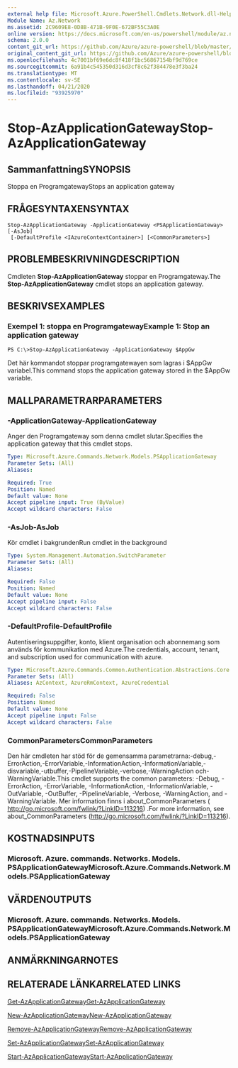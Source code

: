 ```yaml
---
external help file: Microsoft.Azure.PowerShell.Cmdlets.Network.dll-Help.xml
Module Name: Az.Network
ms.assetid: 2C9609E8-0D8B-471B-9F0E-672BF55C3A0E
online version: https://docs.microsoft.com/en-us/powershell/module/az.network/stop-azapplicationgateway
schema: 2.0.0
content_git_url: https://github.com/Azure/azure-powershell/blob/master/src/Network/Network/help/Stop-AzApplicationGateway.md
original_content_git_url: https://github.com/Azure/azure-powershell/blob/master/src/Network/Network/help/Stop-AzApplicationGateway.md
ms.openlocfilehash: 4c7001bf69e6dc8f418f1bc56867154bf9d769ce
ms.sourcegitcommit: 6a91b4c545350d316d3cf8c62f384478e3f3ba24
ms.translationtype: MT
ms.contentlocale: sv-SE
ms.lasthandoff: 04/21/2020
ms.locfileid: "93925970"
---
```

# <span data-ttu-id="386c1-101">Stop-AzApplicationGateway</span><span class="sxs-lookup"><span data-stu-id="386c1-101">Stop-AzApplicationGateway</span></span>

## <span data-ttu-id="386c1-102">Sammanfattning</span><span class="sxs-lookup"><span data-stu-id="386c1-102">SYNOPSIS</span></span>
<span data-ttu-id="386c1-103">Stoppa en Programgateway</span><span class="sxs-lookup"><span data-stu-id="386c1-103">Stops an application gateway</span></span>

## <span data-ttu-id="386c1-104">FRÅGESYNTAXEN</span><span class="sxs-lookup"><span data-stu-id="386c1-104">SYNTAX</span></span>

```
Stop-AzApplicationGateway -ApplicationGateway <PSApplicationGateway> [-AsJob]
 [-DefaultProfile <IAzureContextContainer>] [<CommonParameters>]
```

## <span data-ttu-id="386c1-105">PROBLEMBESKRIVNING</span><span class="sxs-lookup"><span data-stu-id="386c1-105">DESCRIPTION</span></span>
<span data-ttu-id="386c1-106">Cmdleten **Stop-AzApplicationGateway** stoppar en Programgateway.</span><span class="sxs-lookup"><span data-stu-id="386c1-106">The **Stop-AzApplicationGateway** cmdlet stops an application gateway.</span></span>

## <span data-ttu-id="386c1-107">BESKRIVS</span><span class="sxs-lookup"><span data-stu-id="386c1-107">EXAMPLES</span></span>

### <span data-ttu-id="386c1-108">Exempel 1: stoppa en Programgateway</span><span class="sxs-lookup"><span data-stu-id="386c1-108">Example 1: Stop an application gateway</span></span>
```
PS C:\>Stop-AzApplicationGateway -ApplicationGateway $AppGw
```

<span data-ttu-id="386c1-109">Det här kommandot stoppar programgatewayen som lagras i $AppGw variabel.</span><span class="sxs-lookup"><span data-stu-id="386c1-109">This command stops the application gateway stored in the $AppGw variable.</span></span>

## <span data-ttu-id="386c1-110">MALLPARAMETRAR</span><span class="sxs-lookup"><span data-stu-id="386c1-110">PARAMETERS</span></span>

### <span data-ttu-id="386c1-111">-ApplicationGateway</span><span class="sxs-lookup"><span data-stu-id="386c1-111">-ApplicationGateway</span></span>
<span data-ttu-id="386c1-112">Anger den Programgateway som denna cmdlet slutar.</span><span class="sxs-lookup"><span data-stu-id="386c1-112">Specifies the application gateway that this cmdlet stops.</span></span>

```yaml
Type: Microsoft.Azure.Commands.Network.Models.PSApplicationGateway
Parameter Sets: (All)
Aliases:

Required: True
Position: Named
Default value: None
Accept pipeline input: True (ByValue)
Accept wildcard characters: False
```

### <span data-ttu-id="386c1-113">-AsJob</span><span class="sxs-lookup"><span data-stu-id="386c1-113">-AsJob</span></span>
<span data-ttu-id="386c1-114">Kör cmdlet i bakgrunden</span><span class="sxs-lookup"><span data-stu-id="386c1-114">Run cmdlet in the background</span></span>

```yaml
Type: System.Management.Automation.SwitchParameter
Parameter Sets: (All)
Aliases:

Required: False
Position: Named
Default value: None
Accept pipeline input: False
Accept wildcard characters: False
```

### <span data-ttu-id="386c1-115">-DefaultProfile</span><span class="sxs-lookup"><span data-stu-id="386c1-115">-DefaultProfile</span></span>
<span data-ttu-id="386c1-116">Autentiseringsuppgifter, konto, klient organisation och abonnemang som används för kommunikation med Azure.</span><span class="sxs-lookup"><span data-stu-id="386c1-116">The credentials, account, tenant, and subscription used for communication with azure.</span></span>

```yaml
Type: Microsoft.Azure.Commands.Common.Authentication.Abstractions.Core.IAzureContextContainer
Parameter Sets: (All)
Aliases: AzContext, AzureRmContext, AzureCredential

Required: False
Position: Named
Default value: None
Accept pipeline input: False
Accept wildcard characters: False
```

### <span data-ttu-id="386c1-117">CommonParameters</span><span class="sxs-lookup"><span data-stu-id="386c1-117">CommonParameters</span></span>
<span data-ttu-id="386c1-118">Den här cmdleten har stöd för de gemensamma parametrarna:-debug,-ErrorAction,-ErrorVariable,-InformationAction,-InformationVariable,-disvariable,-utbuffer,-PipelineVariable,-verbose,-WarningAction och-WarningVariable.</span><span class="sxs-lookup"><span data-stu-id="386c1-118">This cmdlet supports the common parameters: -Debug, -ErrorAction, -ErrorVariable, -InformationAction, -InformationVariable, -OutVariable, -OutBuffer, -PipelineVariable, -Verbose, -WarningAction, and -WarningVariable.</span></span> <span data-ttu-id="386c1-119">Mer information finns i about_CommonParameters ( http://go.microsoft.com/fwlink/?LinkID=113216) .</span><span class="sxs-lookup"><span data-stu-id="386c1-119">For more information, see about_CommonParameters (http://go.microsoft.com/fwlink/?LinkID=113216).</span></span>

## <span data-ttu-id="386c1-120">KOSTNADS</span><span class="sxs-lookup"><span data-stu-id="386c1-120">INPUTS</span></span>

### <span data-ttu-id="386c1-121">Microsoft. Azure. commands. Networks. Models. PSApplicationGateway</span><span class="sxs-lookup"><span data-stu-id="386c1-121">Microsoft.Azure.Commands.Network.Models.PSApplicationGateway</span></span>

## <span data-ttu-id="386c1-122">VÄRDEN</span><span class="sxs-lookup"><span data-stu-id="386c1-122">OUTPUTS</span></span>

### <span data-ttu-id="386c1-123">Microsoft. Azure. commands. Networks. Models. PSApplicationGateway</span><span class="sxs-lookup"><span data-stu-id="386c1-123">Microsoft.Azure.Commands.Network.Models.PSApplicationGateway</span></span>

## <span data-ttu-id="386c1-124">ANMÄRKNINGAR</span><span class="sxs-lookup"><span data-stu-id="386c1-124">NOTES</span></span>

## <span data-ttu-id="386c1-125">RELATERADE LÄNKAR</span><span class="sxs-lookup"><span data-stu-id="386c1-125">RELATED LINKS</span></span>

[<span data-ttu-id="386c1-126">Get-AzApplicationGateway</span><span class="sxs-lookup"><span data-stu-id="386c1-126">Get-AzApplicationGateway</span></span>](./Get-AzApplicationGateway.md)

[<span data-ttu-id="386c1-127">New-AzApplicationGateway</span><span class="sxs-lookup"><span data-stu-id="386c1-127">New-AzApplicationGateway</span></span>](./New-AzApplicationGateway.md)

[<span data-ttu-id="386c1-128">Remove-AzApplicationGateway</span><span class="sxs-lookup"><span data-stu-id="386c1-128">Remove-AzApplicationGateway</span></span>](./Remove-AzApplicationGateway.md)

[<span data-ttu-id="386c1-129">Set-AzApplicationGateway</span><span class="sxs-lookup"><span data-stu-id="386c1-129">Set-AzApplicationGateway</span></span>](./Set-AzApplicationGateway.md)

[<span data-ttu-id="386c1-130">Start-AzApplicationGateway</span><span class="sxs-lookup"><span data-stu-id="386c1-130">Start-AzApplicationGateway</span></span>](./Start-AzApplicationGateway.md)


